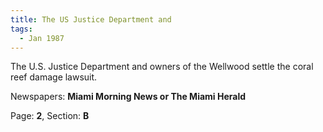 ```yaml
---  
title: The US Justice Department and  
tags:  
  - Jan 1987  
---  
```

  
The U.S. Justice Department and owners of the Wellwood settle the coral reef damage lawsuit.  
  
Newspapers: **Miami Morning News or The Miami Herald**  
  
Page: **2**, Section: **B** 

